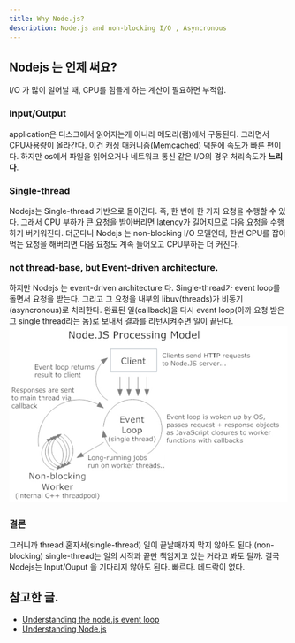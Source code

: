 ```yaml
---
title: Why Node.js?
description: Node.js and non-blocking I/O , Asyncronous
---
```

## Nodejs 는 언제 써요?
I/O 가 많이 일어날 때, CPU를 힘들게 하는 계산이 필요하면 부적합.

### Input/Output
application은 디스크에서 읽어지는게 아니라 메모리(램)에서 구동된다. 그러면서 CPU사용량이 올라간다. 이건 캐싱 매커니즘(Memcached) 덕분에 속도가 빠른 편이다.
하지만 os에서 파일을 읽어오거나 네트워크 통신 같은 I/O의 경우 처리속도가 **느리다**.

### Single-thread
Nodejs는 Single-thread 기반으로 돌아간다. 즉, 한 번에 한 가지 요청을 수행할 수 있다.
그래서 CPU 부하가 큰 요청을 받아버리면 latency가 길어지므로 다음 요청을 수행하기 버거워진다.
더군다나 Nodejs 는 non-blocking I/O 모델인데, 한번 CPU를 잡아먹는 요청을 해버리면 다음 요청도 계속 들어오고 CPU부하는 더 커진다.

### not thread-base, but Event-driven architecture.
하지만 Nodejs 는 event-driven architecture 다.
Single-thread가 event loop를 돌면서 요청을 받는다. 그리고 그 요청을 내부의 libuv(threads)가 비동기(asyncronous)로 처리한다. 완료된 일(callback)을 다시 event loop(아까 요청 받은 그 single thread라는 놈)로 보내서 결과를 리턴시켜주면 일이 끝난다.
![Nodejs processing model](../images/posts/2016-12-05/nodejs-processing-model.jpg)

### 결론
그러니까 thread 혼자서(single-thread) 일이 끝날때까지 막지 않아도 된다.(non-blocking)
single-thread는 일의 시작과 끝만 책임지고 있는 거라고 봐도 될까.
결국 Nodejs는 Input/Ouput 을 기다리지 않아도 된다. 빠르다. 데드락이 없다.

## 참고한 글.
- [Understanding the node.js event loop](http://blog.mixu.net/2011/02/01/understanding-the-node-js-event-loop/)
- [Understanding Node.js](https://www.codeschool.com/blog/2014/10/30/understanding-node-js/)
